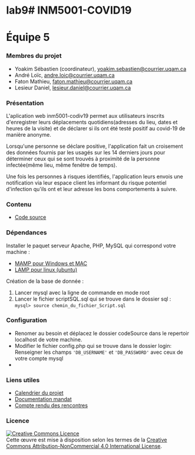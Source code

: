 # lab9# INM5001-COVID19
# Équipe 5


### Membres du projet
+ Yoakim Sébastien (coordinateur), yoakim.sebastien@courrier.uqam.ca
+ André Loïc, andre.loic@courrier.uqam.ca  
+ Faton Mathieu, faton.mathieu@courrier.uqam.ca
+ Lesieur Daniel, lesieur.daniel@courrier.uqam.ca

### Présentation
L'aplication web inm5001-codiv19 permet aux utilisateurs inscrits d'enregistrer leurs déplacements quotidiens(adresses du lieu, dates et heures de la visite) et de déclarer si ils ont été testé positif au covid-19 de manière anonyme.  

Lorsqu'une personne se déclare positive, l'application fait un croisement des données fournis par les usagés sur les 14 derniers jours pour déterminer ceux qui se sont trouvés à proximité de la personne infectée(même lieu, même fenêtre de temps).  

Une fois les personnes à risques identifiés, l'application leurs envois une notification via leur espace client les informant du risque potentiel 
d'infection qu'ils ont et leur adresse les bons comportements à suivre.

### Contenu
+ [Code source](https://gitlab.info.uqam.ca/lesieur.daniel/inm5001-covid19/-/tree/master/codeSource)

### Dépendances
Installer le paquet serveur Apache, PHP, MySQL qui correspond votre machine :
- [MAMP pour Windows et MAC](https://www.mamp.info/en/mamp/windows/)
- [LAMP pour linux (ubuntu)](https://ubuntu.com/server/docs/lamp-applications)

Création de la base de donnée :  
1. Lancer mysql avec la ligne de commande en mode root  
2. Lancer le fichier scriptSQL.sql qui se trouve dans le dossier sql :  
```mysql> source chemin_du_fichier_Script.sql```


### Configuration

- Renomer au besoin et déplacez le dossier codeSource dans le repertoir localhost de votre machine.
- Modifier le fichier config.php qui se trouve dans le dossier login:  
  Renseigner les champs ```'DB_USERNAME'``` et ```'DB_PASSWORD'``` avec ceux de votre compte mysql
- 


### Liens utiles
+ [Calendrier du projet](https://calendar.google.com/calendar/u/0?cid=MW80dm5rYTJ2M2U0amtiMW81aDhsZHNxajhAZ3JvdXAuY2FsZW5kYXIuZ29vZ2xlLmNvbQ)
+ [Documentation mandat](https://drive.google.com/drive/folders/1FrXC_YmL6FNUVEj0qr2Toi7Ssth-p52p?usp=sharing)
+ [Compte rendu des rencontres](https://docs.google.com/document/d/19LNOsKly7Fvz6T6qtlRWqnrli2xr52PBQkL-vL6xTsg/edit?usp=sharing)

### Licence
<a rel="license" href="http://creativecommons.org/licenses/by-nc/4.0/"><img alt="Creative Commons Licence" style="border-width:0" src="https://i.creativecommons.org/l/by-nc/4.0/88x31.png" /></a><br />Cette œuvre est mise à disposition selon les termes de la <a rel="license" href="http://creativecommons.org/licenses/by-nc/4.0/">Creative Commons Attribution-NonCommercial 4.0 International License</a>.

